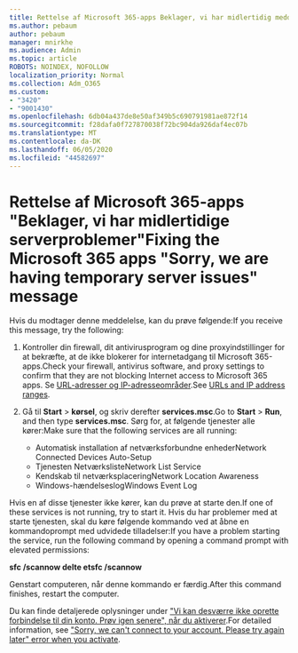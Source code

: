 ```yaml
---
title: Rettelse af Microsoft 365-apps Beklager, vi har midlertidig meddelelse om serverproblemer
ms.author: pebaum
author: pebaum
manager: mnirkhe
ms.audience: Admin
ms.topic: article
ROBOTS: NOINDEX, NOFOLLOW
localization_priority: Normal
ms.collection: Adm_O365
ms.custom:
- "3420"
- "9001430"
ms.openlocfilehash: 6db04a437de8e50af349b5c690791981ae872f14
ms.sourcegitcommit: f28dafa0f727870038f72bc904da926daf4ec07b
ms.translationtype: MT
ms.contentlocale: da-DK
ms.lasthandoff: 06/05/2020
ms.locfileid: "44582697"
---
```

# <a name="fixing-the-microsoft-365-apps-sorry-we-are-having-temporary-server-issues-message"></a><span data-ttu-id="8e309-102">Rettelse af Microsoft 365-apps "Beklager, vi har midlertidige serverproblemer"</span><span class="sxs-lookup"><span data-stu-id="8e309-102">Fixing the Microsoft 365 apps "Sorry, we are having temporary server issues" message</span></span>

<span data-ttu-id="8e309-103">Hvis du modtager denne meddelelse, kan du prøve følgende:</span><span class="sxs-lookup"><span data-stu-id="8e309-103">If you receive this message, try the following:</span></span>

1. <span data-ttu-id="8e309-104">Kontroller din firewall, dit antivirusprogram og dine proxyindstillinger for at bekræfte, at de ikke blokerer for internetadgang til Microsoft 365-apps.</span><span class="sxs-lookup"><span data-stu-id="8e309-104">Check your firewall, antivirus software, and proxy settings to confirm that they are not blocking Internet access to Microsoft 365 apps.</span></span> <span data-ttu-id="8e309-105">Se [URL-adresser og IP-adresseområder](https://docs.microsoft.com/office365/enterprise/urls-and-ip-address-ranges).</span><span class="sxs-lookup"><span data-stu-id="8e309-105">See [URLs and IP address ranges](https://docs.microsoft.com/office365/enterprise/urls-and-ip-address-ranges).</span></span>

2. <span data-ttu-id="8e309-106">Gå til **Start**  >  **kørsel**, og skriv derefter **services.msc**.</span><span class="sxs-lookup"><span data-stu-id="8e309-106">Go to **Start** > **Run**, and then type **services.msc**.</span></span> <span data-ttu-id="8e309-107">Sørg for, at følgende tjenester alle kører:</span><span class="sxs-lookup"><span data-stu-id="8e309-107">Make sure that the following services are all running:</span></span>
    - <span data-ttu-id="8e309-108">Automatisk installation af netværksforbundne enheder</span><span class="sxs-lookup"><span data-stu-id="8e309-108">Network Connected Devices Auto-Setup</span></span>
    - <span data-ttu-id="8e309-109">Tjenesten Netværksliste</span><span class="sxs-lookup"><span data-stu-id="8e309-109">Network List Service</span></span>
    - <span data-ttu-id="8e309-110">Kendskab til netværksplacering</span><span class="sxs-lookup"><span data-stu-id="8e309-110">Network Location Awareness</span></span>
    - <span data-ttu-id="8e309-111">Windows-hændelseslog</span><span class="sxs-lookup"><span data-stu-id="8e309-111">Windows Event Log</span></span>

<span data-ttu-id="8e309-112">Hvis en af disse tjenester ikke kører, kan du prøve at starte den.</span><span class="sxs-lookup"><span data-stu-id="8e309-112">If one of these services is not running, try to start it.</span></span> <span data-ttu-id="8e309-113">Hvis du har problemer med at starte tjenesten, skal du køre følgende kommando ved at åbne en kommandoprompt med udvidede tilladelser:</span><span class="sxs-lookup"><span data-stu-id="8e309-113">If you have a problem starting the service, run the following command by opening a command prompt with elevated permissions:</span></span>

<span data-ttu-id="8e309-114">**sfc /scannow delte et**</span><span class="sxs-lookup"><span data-stu-id="8e309-114">**sfc /scannow**</span></span>

<span data-ttu-id="8e309-115">Genstart computeren, når denne kommando er færdig.</span><span class="sxs-lookup"><span data-stu-id="8e309-115">After this command finishes, restart the computer.</span></span>

<span data-ttu-id="8e309-116">Du kan finde detaljerede oplysninger under ["Vi kan desværre ikke oprette forbindelse til din konto. Prøv igen senere", når du aktiverer](https://docs.microsoft.com/office/troubleshoot/activation-installation/issue-when-activate-office-from-office-365).</span><span class="sxs-lookup"><span data-stu-id="8e309-116">For detailed information, see ["Sorry, we can't connect to your account. Please try again later" error when you activate](https://docs.microsoft.com/office/troubleshoot/activation-installation/issue-when-activate-office-from-office-365).</span></span>